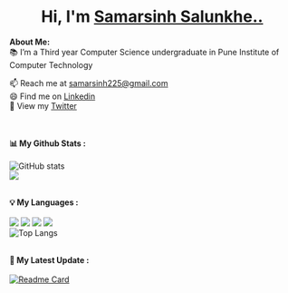# <h1 align="center">Hi, I'm <a href="https://github.com/Samar-225">Samarsinh Salunkhe..<a></h1>
<!--     <img src="./wave.gif" width="60px" /> -->
    
    
<!-- <p align="center">
    <img width="200" src="./1.jpg">
</p> -->

<div>
<strong>About Me:</strong><br>
  📚 I’m a Third year Computer Science undergraduate in Pune Institute of Computer Technology<br>
  <!-- 💻 I’m currently working as an intern at cakeSoft Technologies<br> -->

📫 Reach me at <a href="mailto:samarsinh225@gmail.com">samarsinh225@gmail.com</a><br>
😄 Find me on <a href="https://www.linkedin.com/in/samarsinh/">Linkedin</a><br>
🌻 View my <a href="https://twitter.com/Samarsinh_225">Twitter</a><br><br><br>

<strong>📊 My Github Stats :</strong><br><br>
![GitHub stats](https://github-readme-stats.vercel.app/api?username=Samar-225&show_icons=true&count_private=true&include_all_commits=true&theme=github_dark)<br>
<img align="center" src="https://github-readme-streak-stats.herokuapp.com/?user=Samar-225&theme=github_dark&hide_border=true"/><br><br>

<strong>💡 My Languages :</strong><br><br>
<img src="https://img.shields.io/badge/-Javascript-lightgrey?style=plastic"/>
<img src="https://img.shields.io/badge/-C++-lightgrey?style=plastic"/>
<img src="https://img.shields.io/badge/-HTML-lightgrey?style=plastic"/>
<img src="https://img.shields.io/badge/-Python-lightgrey?style=plastic"/><br>
![Top Langs](https://github-readme-stats.vercel.app/api/top-langs/?username=Samar-225&langs_count_private=true&theme=github_dark&card_width=445)<br><br>

<strong>🚀 My Latest Update :</strong><br><br>
[![Readme Card](https://github-readme-stats.vercel.app/api/pin/?username=Samar-225&repo=Samar-225&theme=github_dark)](https://github.com/Samar-225/Samar-225)
</div>


